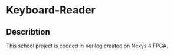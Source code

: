 # Keyboard-Reader
## Describtion
This school project is codded in Verilog created on Nexys 4 FPGA. 
